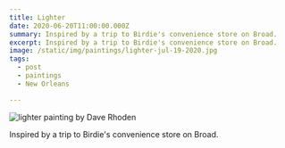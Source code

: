 ```yaml
---
title: Lighter
date: 2020-06-20T11:00:00.000Z
summary: Inspired by a trip to Birdie's convenience store on Broad.
excerpt: Inspired by a trip to Birdie's convenience store on Broad.
image: /static/img/paintings/lighter-jul-19-2020.jpg
tags:
  - post 
  - paintings
  - New Orleans

---
```


![lighter painting by Dave Rhoden](/static/img/paintings/lighter-jul-19-2020.jpg "lighter painting by Dave Rhoden")

Inspired by a trip to Birdie's convenience store on Broad.